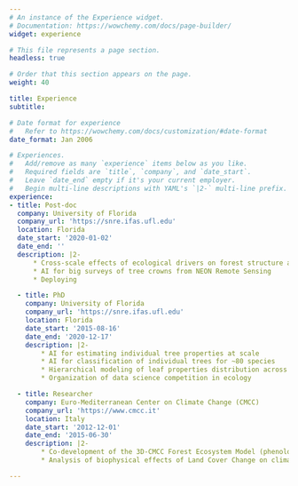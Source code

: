 ```yaml
---
# An instance of the Experience widget.
# Documentation: https://wowchemy.com/docs/page-builder/
widget: experience

# This file represents a page section.
headless: true

# Order that this section appears on the page.
weight: 40

title: Experience
subtitle:

# Date format for experience
#   Refer to https://wowchemy.com/docs/customization/#date-format
date_format: Jan 2006

# Experiences.
#   Add/remove as many `experience` items below as you like.
#   Required fields are `title`, `company`, and `date_start`.
#   Leave `date_end` empty if it's your current employer.
#   Begin multi-line descriptions with YAML's `|2-` multi-line prefix.
experience:
- title: Post-doc
  company: University of Florida
  company_url: 'https://snre.ifas.ufl.edu'
  location: Florida
  date_start: '2020-01-02'
  date_end: ''
  description: |2-
      * Cross-scale effects of ecological drivers on forest structure and function
      * AI for big surveys of tree crowns from NEON Remote Sensing
      * Deploying

  - title: PhD
    company: University of Florida
    company_url: 'https://snre.ifas.ufl.edu'
    location: Florida
    date_start: '2015-08-16'
    date_end: '2020-12-17'
    description: |2-
        * AI for estimating individual tree properties at scale
        * AI for classification of individual trees for ~80 species
        * Hierarchical modeling of leaf properties distribution across the US
        * Organization of data science competition in ecology

  - title: Researcher
    company: Euro-Mediterranean Center on Climate Change (CMCC)
    company_url: 'https://www.cmcc.it'
    location: Italy
    date_start: '2012-12-01'
    date_end: '2015-06-30'
    description: |2-
        * Co-development of the 3D-CMCC Forest Ecosystem Model (phenology and soil)
        * Analysis of biophysical effects of Land Cover Change on climate 

---
```

